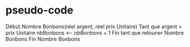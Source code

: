 # pseudo-code
Début Nombre Bonbons(réel argent, réel prix Unitaire)
  Tant que argent > prix Unitaire 
    nbBonbons <-- nbBonbons + 1
  Fin tant que
  retouner Nombre Bonbons
Fin Nombre Bonbons
